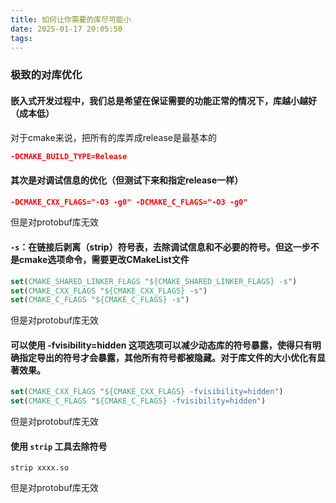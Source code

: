 ```yaml
---
title: 如何让你需要的库尽可能小
date: 2025-01-17 20:05:50
tags:
---
```


### 极致的对库优化

#### 嵌入式开发过程中，我们总是希望在保证需要的功能正常的情况下，库越小越好（成本低）

对于cmake来说，把所有的库弄成release是最基本的

```cmake
-DCMAKE_BUILD_TYPE=Release
```

#### 其次是对调试信息的优化（但测试下来和指定release一样）

```cmake
-DCMAKE_CXX_FLAGS="-O3 -g0" -DCMAKE_C_FLAGS="-O3 -g0"
```

但是对protobuf库无效

#### `-s`：在链接后剥离（strip）符号表，去除调试信息和不必要的符号。但这一步不是cmake选项命令，需要更改CMakeList文件

```cmake
set(CMAKE_SHARED_LINKER_FLAGS "${CMAKE_SHARED_LINKER_FLAGS} -s")
set(CMAKE_CXX_FLAGS "${CMAKE_CXX_FLAGS} -s")
set(CMAKE_C_FLAGS "${CMAKE_C_FLAGS} -s")
```

但是对protobuf库无效

#### 可以使用 -fvisibility=hidden 这项选项可以减少动态库的符号暴露，使得只有明确指定导出的符号才会暴露，其他所有符号都被隐藏。对于库文件的大小优化有显著效果。

```cmake
set(CMAKE_CXX_FLAGS "${CMAKE_CXX_FLAGS} -fvisibility=hidden")
set(CMAKE_C_FLAGS "${CMAKE_C_FLAGS} -fvisibility=hidden")
```

但是对protobuf库无效

#### 使用 `strip` 工具去除符号

```linux
strip xxxx.so
```

但是对protobuf库无效
